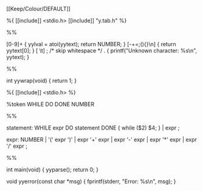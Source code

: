[[Keep/Colour/DEFAULT]] 

%{
[[include]] <stdio.h>
[[include]] "y.tab.h"
%}

%%

[0-9]+ { yylval = atoi(yytext); return NUMBER; }
[-+=;(){}\n] { return yytext[0]; }
[ \t] ; /* skip whitespace */
. { printf("Unknown character: %s\n", yytext); }

%%

int yywrap(void) {
  return 1;
}






%{
[[include]] <stdio.h>
%}

%token WHILE DO DONE NUMBER

%%

statement:
    WHILE expr DO statement DONE { while ($2) $4; }
  | expr
  ;

expr:
    NUMBER
  | '(' expr ')'
  | expr '+' expr
  | expr '-' expr
  | expr '*' expr
  | expr '/' expr
  ;

%%

int main(void) {
    yyparse();
    return 0;
}

void yyerror(const char *msg) {
    fprintf(stderr, "Error: %s\n", msg);
}

